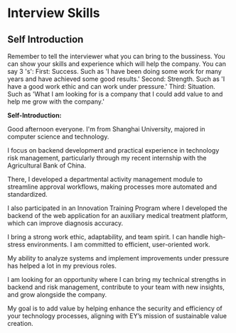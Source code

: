 # Interview Skills

## Self Introduction

Remember to tell the interviewer what you can bring to the bussiness. You can show your skills and experience which will help the company.
You can say 3 's':
First: Success. Such as 'I have been doing some work for many years and have achieved some good results.'
Second: Strength. Such as 'I have a good work ethic and can work under pressure.'
Third: Situation. Such as 'What I am looking for is a company that I could add value to and help me grow with the company.'

**Self-Introduction:**

Good afternoon everyone. I'm from Shanghai University, majored in computer science and technology. 

I focus on backend development and practical experience in technology risk management, particularly through my recent internship with the Agricultural Bank of China. 

There, I developed a departmental activity management module to streamline approval workflows, making processes more automated and standardized. 

I also participated in an Innovation Training Program where I developed the backend of the web application for an auxiliary medical treatment platform, which can improve diagnosis accuracy.

I bring a strong work ethic, adaptability, and team spirit. I can handle high-stress environments. I am committed to efficient, user-oriented work. 

My ability to analyze systems and implement improvements under pressure has helped a lot in my previous roles.

I am looking for an opportunity where I can bring my technical strengths in backend and risk management, contribute to your team with new insights, and grow alongside the company. 

My goal is to add value by helping enhance the security and efficiency of your technology processes, aligning with EY’s mission of sustainable value creation.
